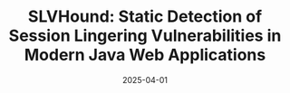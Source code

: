 ---
title: "SLVHound: Static Detection of Session Lingering Vulnerabilities in Modern Java Web Applications"
collection: publications
permalink: /publication/SLVHound
date: 2025-04-01
venue: 'Internetware'
paperurl: 'http://lujiefsi.github.io/files/papers/slvhound.pdf'
authors: 'Haining Meng, Jie Lu, Yongheng Huang, Lian Li'
ccfrank: 'CCF-C'
---